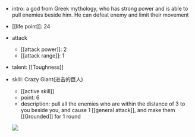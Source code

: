 - intro: a god from Greek mythology, who has strong power and is able to pull enemies beside him. He can defeat enemy and limit their movement
- [[life point]]: 24
- attack
	- [[attack power]]: 2
	- [[attack range]]: 1
- talent: [[Toughness]]
- skill: Crazy Giant(进击的巨人) 
	- [[active skill]] 
	- point: 6 
	- description: pull all the enemies who are within the distance of 3 to you beside you, and cause 1 [[general attack]], and make them [[Grounded]] for 1 round

  ![](https://imgsa.baidu.com/forum/w%3D580/sign=8493e1a576f0f736d8fe4c093a57b382/84a8f0cd7b899e512044edce4ca7d933ca950df0.jpg)
